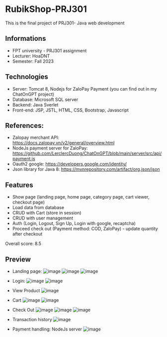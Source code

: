 # RubikShop-PRJ301
This is the final project of PRJ301- Java web development 

## Informations
- FPT university - PRJ301 assignment
- Lecturer: HoaDNT
- Semester: Fall 2023

## Technologies
- Server: Tomcat 8, Nodejs for ZaloPay Payment (you can find out in my ChatOnGPT project)
- Database: Microsoft SQL server
- Backend: Java Sverlet
- Front-end: JSP, JSTL, HTML, CSS, Bootstrap, Javascript

## References:
- Zalopay merchant API: https://docs.zalopay.vn/v2/general/overview.html
- NodeJs payment server for ZaloPay: https://github.com/LerclercDuong/ChatOnGPT/blob/main/server/src/api/payment.js
- Oauth2 google: https://developers.google.com/identity/
- Json library for Java 8: https://mvnrepository.com/artifact/org.json/json

## Features
- Show page (landing page, home page, category page, cart viewer, checkout page)
- Load data from database
- CRUD with Cart (store in session)
- CRUD with user management
- Auth (Login, Logout, Sign Up, Login with google, recaptcha)
- Proceed check out (Payment method: COD, ZaloPay) - update quantity after checkout

Overall score: 8.5

## Preview

- Landing page:
![image](https://github.com/LerclercDuong/RubikShop-PRJ301/assets/89032831/4bccc00e-5907-4043-936e-90f2e469c9cd)
![image](https://github.com/LerclercDuong/RubikShop-PRJ301/assets/89032831/3215c15c-46af-4fd3-a072-8538145fe6da)
![image](https://github.com/LerclercDuong/RubikShop-PRJ301/assets/89032831/1eced0e0-45fe-41d6-bb8c-5f786221d9f3)

- Login:
![image](https://github.com/LerclercDuong/RubikShop-PRJ301/assets/89032831/870e5813-e7d1-4e9d-b358-69c5173dd44d)
![image](https://github.com/LerclercDuong/RubikShop-PRJ301/assets/89032831/5fa60cd3-d200-4827-a776-457d3561a10b)

- View Product
![image](https://github.com/LerclercDuong/RubikShop-PRJ301/assets/89032831/541ff1df-edcf-4b36-98db-013fc2c82e6d)

- Cart
![image](https://github.com/LerclercDuong/RubikShop-PRJ301/assets/89032831/8da4d168-b6a4-4297-b8a9-f989e656468f)
![image](https://github.com/LerclercDuong/RubikShop-PRJ301/assets/89032831/8255b993-acf7-46ef-8f9c-ce2473536edb)

- Check Out
![image](https://github.com/LerclercDuong/RubikShop-PRJ301/assets/89032831/232ebf8f-f92a-4c9a-8f49-1869bd13363e)
![image](https://github.com/LerclercDuong/RubikShop-PRJ301/assets/89032831/c1f68b69-605c-4312-8a28-576f955d5858)
![image](https://github.com/LerclercDuong/RubikShop-PRJ301/assets/89032831/bf30f344-54d9-45dc-92ac-3d83689a9003)

- Transaction history
![image](https://github.com/LerclercDuong/RubikShop-PRJ301/assets/89032831/13133d1e-d9fb-4ad3-a552-a289fc68031e)

- Payment handling: NodeJs server
![image](https://github.com/LerclercDuong/RubikShop-PRJ301/assets/89032831/bc198b3c-1043-41d8-894f-9e6f1a745f07)


